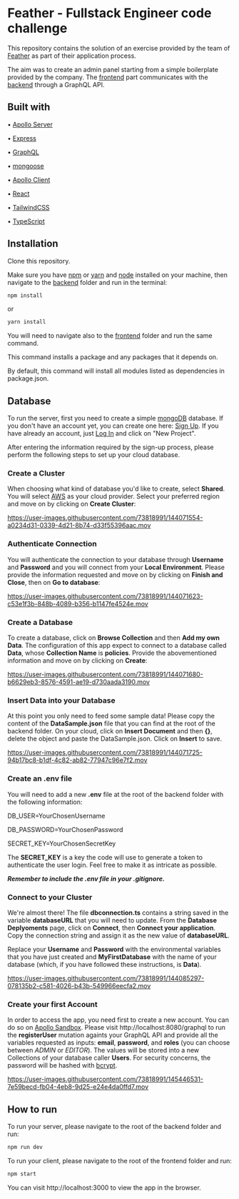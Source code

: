 # Feather - Fullstack Engineer code challenge

This repository contains the solution of an exercise provided by the team of [Feather](https://feather-insurance.com/) as part of their application process.

The aim was to create an admin panel starting from a simple boilerplate provided by the company.
The [frontend](./frontend) part communicates with the [backend](./backend) through a GraphQL API.

## Built with

• [Apollo Server](https://www.apollographql.com/docs/apollo-server)

• [Express](https://expressjs.com/)

• [GraphQL](https://graphql.org/)

• [mongoose](https://mongoosejs.com/)

• [Apollo Client](https://www.apollographql.com/docs/react/)

• [React](https://reactjs.org/)

• [TailwindCSS](https://tailwindcss.com/)

• [TypeScript](https://www.typescriptlang.org/)

## Installation

Clone this repository.

Make sure you have [npm](https://www.npmjs.com/) or [yarn](https://yarnpkg.com/) and [node](https://nodejs.org/en/) installed on your machine, then navigate to the [backend](./backend) folder and run in the terminal:

```bash
npm install
```

or

```bash
yarn install
```

You will need to navigate also to the [frontend](./frontend) folder and run the same command.

This command installs a package and any packages that it depends on.

By default, this command will install all modules listed as dependencies in package.json.

## Database

To run the server, first you need to create a simple [mongoDB](https://www.mongodb.com/) database. If you don't have an account yet, you can create one here: [Sign Up](https://account.mongodb.com/account/register). If you have already an account, just [Log In](https://account.mongodb.com/account/login) and click on "New Project".

After entering the information required by the sign-up process, please perform the following steps to set up your cloud database.

### Create a Cluster

When choosing what kind of database you'd like to create, select **Shared**. You will select [AWS](https://aws.amazon.com/) as your cloud provider. Select your preferred region and move on by clicking on **Create Cluster**:

https://user-images.githubusercontent.com/73818991/144071554-a0234d31-0339-4d21-8b74-d33f55396aac.mov

### Authenticate Connection

You will authenticate the connection to your database through **Username** and **Password** and you will connect from your **Local Environment**. Please provide the information requested and move on by clicking on **Finish and Close**, then on **Go to database**:

https://user-images.githubusercontent.com/73818991/144071623-c53e1f3b-848b-4089-b356-b1147fe4524e.mov

### Create a Database

To create a database, click on **Browse Collection** and then **Add my own Data**. The configuration of this app expect to connect to a database called **Data**, whose **Collection Name** is **policies**. Provide the abovementioned information and move on by clicking on **Create**:

https://user-images.githubusercontent.com/73818991/144071680-b6629eb3-8576-4591-ae19-d730aada3190.mov

### Insert Data into your Database

At this point you only need to feed some sample data! Please copy the content of the **DataSample.json** file that you can find at the root of the backend folder. On your cloud, click on **Insert Document** and then **{}**, delete the object and paste the DataSample.json. Click on **Insert** to save.

https://user-images.githubusercontent.com/73818991/144071725-94b17bc8-b1df-4c82-ab82-77947c96e7f2.mov

### Create an .env file

You will need to add a new **.env** file at the root of the backend folder with the following information:

DB_USER=YourChosenUsername

DB_PASSWORD=YourChosenPassword

SECRET_KEY=YourChosenSecretKey

The **SECRET_KEY** is a key the code will use to generate a token to authenticate the user login. Feel free to make it as intricate as possible. 

**_Remember to include the .env file in your .gitignore._**

### Connect to your Cluster

We're almost there! The file **dbconnection.ts** contains a string saved in the variable **databaseURL** that you will need to update. From the **Database Deplyoments** page, click on **Connect**, then **Connect your application**. Copy the connection string and assign it as the new value of **databaseURL**.

Replace your **Username** and **Password** with the environmental variables that you have just created and **MyFirstDatabase** with the name of your database (which, if you have followed these instructions, is **Data**).

https://user-images.githubusercontent.com/73818991/144085297-078135b2-c581-4026-b43b-549966eecfa2.mov

### Create your first Account

In order to access the app, you need first to create a new account. You can do so on [Apollo Sandbox](https://www.apollographql.com/docs/apollo-server/testing/build-run-queries/). Please visit http://localhost:8080/graphql to run the **registerUser** mutation againts your GraphQL API and provide all the variables requested as inputs: **email**, **password**, and **roles** (you can choose between _ADMIN_ or _EDITOR_). The values will be stored into a new Collections of your database caller **Users**. For security concerns, the password will be hashed with [bcrypt](https://www.npmjs.com/package/bcrypt).

https://user-images.githubusercontent.com/73818991/145446531-7e59becd-fb04-4eb8-9d25-e24e4da0ffd7.mov


## How to run

To run your server, please navigate to the root of the backend folder and run:

```bash
npm run dev
```

To run your client, please navigate to the root of the frontend folder and run:

```bash
npm start
```

You can visit http://localhost:3000 to view the app in the browser.
